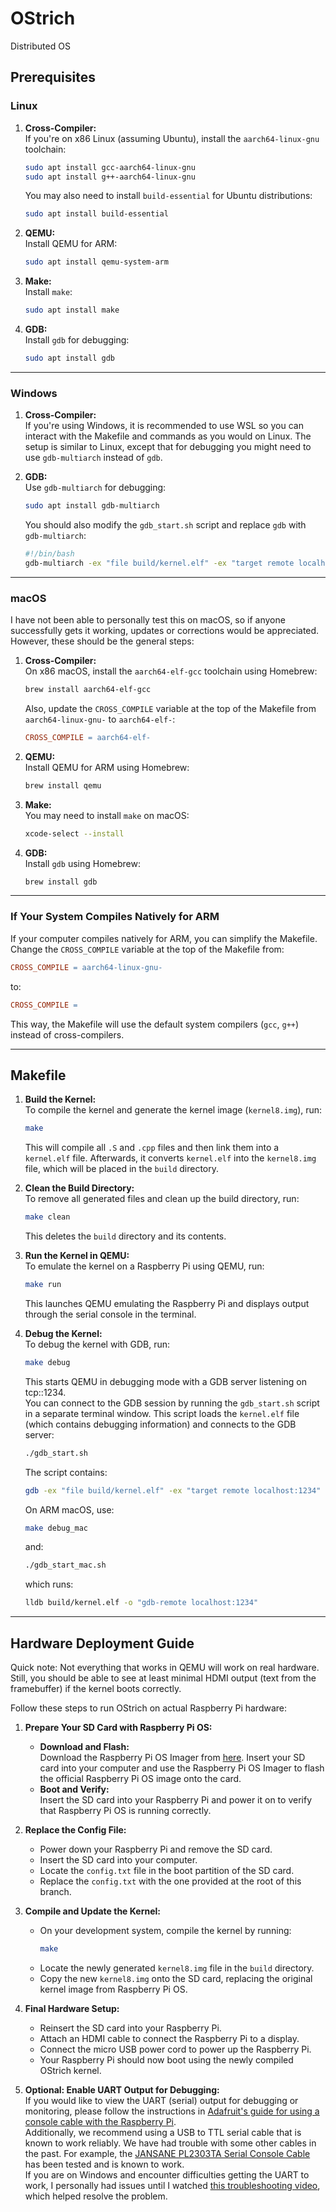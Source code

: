 # OStrich  
Distributed OS

## Prerequisites

### **Linux**
1. **Cross-Compiler:**  
   If you're on x86 Linux (assuming Ubuntu), install the `aarch64-linux-gnu` toolchain:
   ```sh
   sudo apt install gcc-aarch64-linux-gnu
   sudo apt install g++-aarch64-linux-gnu
   ```
   You may also need to install `build-essential` for Ubuntu distributions:
   ```sh
   sudo apt install build-essential
   ```

2. **QEMU:**  
   Install QEMU for ARM:
   ```sh
   sudo apt install qemu-system-arm
   ```

3. **Make:**  
   Install `make`:
   ```sh
   sudo apt install make
   ```

4. **GDB:**  
   Install `gdb` for debugging:
   ```sh
   sudo apt install gdb
   ```

---

### **Windows**
1. **Cross-Compiler:**  
   If you're using Windows, it is recommended to use WSL so you can interact with the Makefile and commands as you would on Linux. The setup is similar to Linux, except that for debugging you might need to use `gdb-multiarch` instead of `gdb`.

2. **GDB:**  
   Use `gdb-multiarch` for debugging:
   ```sh
   sudo apt install gdb-multiarch
   ```
   You should also modify the `gdb_start.sh` script and replace `gdb` with `gdb-multiarch`:
   ```bash
   #!/bin/bash
   gdb-multiarch -ex "file build/kernel.elf" -ex "target remote localhost:1234"
   ```

---

### **macOS**
I have not been able to personally test this on macOS, so if anyone successfully gets it working, updates or corrections would be appreciated. However, these should be the general steps:
1. **Cross-Compiler:**  
   On x86 macOS, install the `aarch64-elf-gcc` toolchain using Homebrew:
   ```sh
   brew install aarch64-elf-gcc
   ```
   Also, update the `CROSS_COMPILE` variable at the top of the Makefile from `aarch64-linux-gnu-` to `aarch64-elf-`:
   ```makefile
   CROSS_COMPILE = aarch64-elf-
   ```

2. **QEMU:**  
   Install QEMU for ARM using Homebrew:
   ```sh
   brew install qemu
   ```

3. **Make:**  
   You may need to install `make` on macOS:
   ```sh
   xcode-select --install
   ```

4. **GDB:**  
   Install `gdb` using Homebrew:
   ```sh
   brew install gdb
   ```

---

### **If Your System Compiles Natively for ARM**
If your computer compiles natively for ARM, you can simplify the Makefile. Change the `CROSS_COMPILE` variable at the top of the Makefile from:
```makefile
CROSS_COMPILE = aarch64-linux-gnu-
```
to:
```makefile
CROSS_COMPILE =
```
This way, the Makefile will use the default system compilers (`gcc`, `g++`) instead of cross-compilers.

---

## Makefile

1. **Build the Kernel:**  
   To compile the kernel and generate the kernel image (`kernel8.img`), run:
   ~~~sh
   make
   ~~~
   This will compile all `.S` and `.cpp` files and then link them into a `kernel.elf` file. Afterwards, it converts `kernel.elf` into the `kernel8.img` file, which will be placed in the `build` directory.

2. **Clean the Build Directory:**  
   To remove all generated files and clean up the build directory, run:
   ~~~sh
   make clean
   ~~~
   This deletes the `build` directory and its contents.

3. **Run the Kernel in QEMU:**  
   To emulate the kernel on a Raspberry Pi using QEMU, run:
   ~~~sh
   make run
   ~~~
   This launches QEMU emulating the Raspberry Pi and displays output through the serial console in the terminal.

4. **Debug the Kernel:**  
   To debug the kernel with GDB, run:
   ~~~sh
   make debug
   ~~~
   This starts QEMU in debugging mode with a GDB server listening on tcp::1234.  
   You can connect to the GDB session by running the `gdb_start.sh` script in a separate terminal window. This script loads the `kernel.elf` file (which contains debugging information) and connects to the GDB server:
   ~~~sh
   ./gdb_start.sh
   ~~~
   The script contains:
   ~~~sh
   gdb -ex "file build/kernel.elf" -ex "target remote localhost:1234"
   ~~~
   On ARM macOS, use:
   ~~~sh
   make debug_mac
   ~~~
   and:
   ~~~sh
   ./gdb_start_mac.sh
   ~~~
   which runs:
   ~~~sh
   lldb build/kernel.elf -o "gdb-remote localhost:1234"
   ~~~

---

## Hardware Deployment Guide

Quick note: Not everything that works in QEMU will work on real hardware. Still, you should be able to see at least minimal HDMI output (text from the framebuffer) if the kernel boots correctly.

Follow these steps to run OStrich on actual Raspberry Pi hardware:

1. **Prepare Your SD Card with Raspberry Pi OS:**  
   - **Download and Flash:**  
     Download the Raspberry Pi OS Imager from [here](https://www.raspberrypi.com/software/). Insert your SD card into your computer and use the Raspberry Pi OS Imager to flash the official Raspberry Pi OS image onto the card.
   - **Boot and Verify:**  
     Insert the SD card into your Raspberry Pi and power it on to verify that Raspberry Pi OS is running correctly.

2. **Replace the Config File:**  
   - Power down your Raspberry Pi and remove the SD card.
   - Insert the SD card into your computer.
   - Locate the `config.txt` file in the boot partition of the SD card.
   - Replace the `config.txt` with the one provided at the root of this branch.

3. **Compile and Update the Kernel:**  
   - On your development system, compile the kernel by running:
     ~~~sh
     make
     ~~~
   - Locate the newly generated `kernel8.img` file in the `build` directory.
   - Copy the new `kernel8.img` onto the SD card, replacing the original kernel image from Raspberry Pi OS.

4. **Final Hardware Setup:**  
   - Reinsert the SD card into your Raspberry Pi.
   - Attach an HDMI cable to connect the Raspberry Pi to a display.
   - Connect the micro USB power cord to power up the Raspberry Pi.
   - Your Raspberry Pi should now boot using the newly compiled OStrich kernel.

5. **Optional: Enable UART Output for Debugging:**  
   If you would like to view the UART (serial) output for debugging or monitoring, please follow the instructions in [Adafruit's guide for using a console cable with the Raspberry Pi](https://cdn-learn.adafruit.com/downloads/pdf/adafruits-raspberry-pi-lesson-5-using-a-console-cable.pdf).  
   Additionally, we recommend using a USB to TTL serial cable that is known to work reliably. We have had trouble with some other cables in the past. For example, the [JANSANE PL2303TA Serial Console Cable](https://www.amazon.com/JANSANE-PL2303TA-Serial-Console-Raspberry/dp/B07D9R5JFK/ref=sr_1_3?crid=OJXOYINP5UO6&dib=eyJ2IjoiMSJ9.eiTugVkWdjJ7Y-P2KuBSZQrTI3KR4vUJdKZ-jKycdC5Wm2uY7CPNTQTRUEKiEKiF-A5LDD2KkkGTxIv1QthMQViJSxUoUGr4-u0aARTkKhZjA_UTAqrgkoYD54H597mTK_f3p8Jttdi54nuQ04EHR0lM6NHpB55HYqOtBvLQnPoGT6-wRn0vnOYEAwu1lg0Oim0ppcPQrXqs3Fk4v_HOyQ1TZPqrNeUDfOJFoc-cXic.Qmy7RDgy5-rqOFEfhVM3Cnk4XNd5gZMD2f8B6oISIQI&dib_tag=se&keywords=usb+to+ttl+serial+cable&qid=1742672230&sprefix=usb+to+ttl+%2Caps%2C136&sr=8-3) has been tested and is known to work.  
   If you are on Windows and encounter difficulties getting the UART to work, I personally had issues until I watched [this troubleshooting video](https://www.youtube.com/watch?v=Y7JmCKCovMI&ab_channel=RicksTechRepairs), which helped resolve the problem.